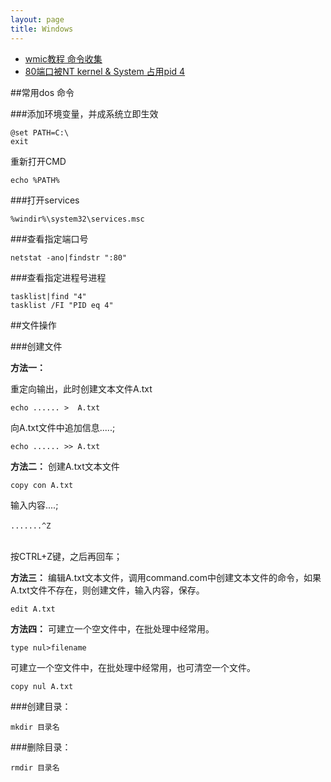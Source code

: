 ```yaml
---
layout: page 
title: Windows
---
```





- [wmic教程 命令收集](http://qlj.sh.cn/system/20090430/wmic-command/)
- [80端口被NT kernel & System 占用pid 4](http://www.2cto.com/os/201111/111269.html)



##常用dos 命令

###添加环境变量，并成系统立即生效

	@set PATH=C:\
	exit
	
重新打开CMD

	echo %PATH%
	
###打开services

	%windir%\system32\services.msc
	
###查看指定端口号

	netstat -ano|findstr ":80"
###查看指定进程号进程

	tasklist|find "4"
	tasklist /FI "PID eq 4"



##文件操作

###创建文件

**方法一：**

重定向输出，此时创建文本文件A.txt

	echo ...... >  A.txt       

向A.txt文件中追加信息.....;

	echo ...... >> A.txt       


**方法二：**
创建A.txt文本文件

	copy con A.txt    
	 
输入内容....;

	.......^Z 　
	　　　　 　 
按CTRL+Z键，之后再回车；　　
　             

**方法三：**
编辑A.txt文本文件，调用command.com中创建文本文件的命令，如果A.txt文件不存在，则创建文件，输入内容，保存。

	edit A.txt                   
                                   

**方法四：**
可建立一个空文件中，在批处理中经常用。

	type nul>filename   
	
可建立一个空文件中，在批处理中经常用，也可清空一个文件。

	copy nul A.txt         



###创建目录：

	mkdir 目录名

###删除目录：

	rmdir 目录名
